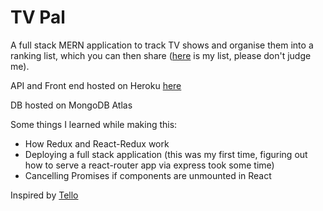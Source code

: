 # TV Pal

A full stack MERN application to track TV shows and organise them into a ranking list, which you can then share ([here](http://tv-pal-2020.herokuapp.com/app/u/smc) is my list, please don't judge me).

API and Front end hosted on Heroku [here](https://tv-pal-2020.herokuapp.com)

DB hosted on MongoDB Atlas

Some things I learned while making this:
- How Redux and React-Redux work
- Deploying a full stack application (this was my first time, figuring out how to serve a react-router app via express took some time)
- Cancelling Promises if components are unmounted in React


Inspired by [Tello](http://tello.tv)
